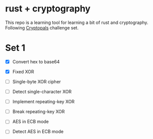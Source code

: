 # rust + cryptography
This repo is a learning tool for learning a bit of rust and cryptography.
Following [Cryptopals](https://cryptopals.com) challenge set.

# Set 1
- [x] Convert hex to base64
- [x] Fixed XOR
- [ ] Single-byte XOR cipher
- [ ] Detect single-character XOR
- [ ] Implement repeating-key XOR
- [ ] Break repeating-key XOR
- [ ] AES in ECB mode
- [ ] Detect AES in ECB mode 


